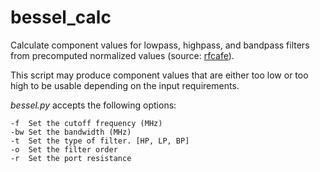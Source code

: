 # bessel_calc

Calculate component values for lowpass, highpass, and bandpass filters from
precomputed normalized values (source: [rfcafe][rfcafe]).

This script may produce component values that are either too low or too high
to be usable depending on the input requirements.

_bessel.py_ accepts the following options:
```
-f	Set the cutoff frequency (MHz)
-bw	Set the bandwidth (MHz)
-t	Set the type of filter. [HP, LP, BP]
-o	Set the filter order
-r	Set the port resistance
```

[rfcafe]: http://www.rfcafe.com/references/electrical/bessel-proto-values.htm
